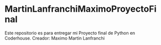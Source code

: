 # MartinLanfranchiMaximoProyectoFinal
Este repositorio es para entregar mi Proyecto final de Python en Coderhouse.
Creador: Maximo Martin Lanfranchi
